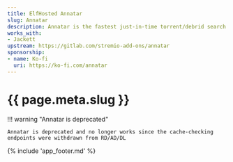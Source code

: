 ```yaml
---
title: ElfHosted Annatar
slug: Annatar
description: Annatar is the fastest just-in-time torrent/debrid search add-on for Stremio, providing results in under 3s
works_with:
- Jackett
upstream: https://gitlab.com/stremio-add-ons/annatar
sponsorship: 
- name: Ko-fi
  uri: https://ko-fi.com/annatar
---
```


# {{ page.meta.slug }}

!!! warning "Annatar is deprecated"

    Annatar is deprecated and no longer works since the cache-checking endpoints were withdrawn from RD/AD/DL

{% include 'app_footer.md' %}